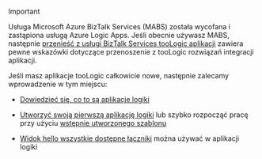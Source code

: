 > [!IMPORTANT]
> Usługa Microsoft Azure BizTalk Services (MABS) została wycofana i zastąpiona usługą Azure Logic Apps. Jeśli obecnie używasz MABS, następnie [przenieść z usługi BizTalk Services tooLogic aplikacji](../articles/logic-apps/logic-apps-move-from-mabs.md) zawiera pewne wskazówki dotyczące przenoszenie z tooLogic rozwiązań integracji aplikacji. 
> 
> Jeśli masz aplikacje tooLogic całkowicie nowe, następnie zalecamy wprowadzenie w tym miejscu: 
> 
> - [Dowiedzieć się, co to są aplikacje logiki](../articles/logic-apps/logic-apps-what-are-logic-apps.md)  
> 
> - [Utworzyć swoją pierwszą aplikację logiki](../articles/logic-apps/logic-apps-create-a-logic-app.md) lub szybko rozpocząć pracę przy użyciu [wstępnie utworzonego szablonu](../articles/logic-apps/logic-apps-use-logic-app-templates.md)  
> 
> - [Widok hello wszystkie dostępne łączniki](../articles/connectors/apis-list.md) można używać w aplikacji logiki
